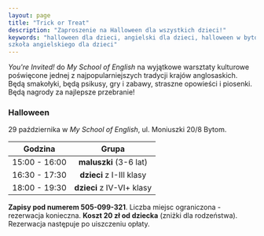 ```yaml
---
layout: page
title: "Trick or Treat"
description: "Zaproszenie na Halloween dla wszystkich dzieci!"
keywords: "halloween dla dzieci, angielski dla dzieci, halloween w bytomiu,
szkoła angielskiego dla dzieci"
---
```


*You're Invited!* do *My School of English* na wyjątkowe warsztaty kulturowe 
poświęcone jednej z najpopularniejszych tradycji krajów anglosaskich. Będą
smakołyki, będą psikusy, gry i zabawy, straszne opowieści i piosenki. Będą nagrody
za najlepsze przebranie!

### Halloween

29 października w *My School of English*, ul. Moniuszki 20/8 Bytom.

| Godzina | Grupa |
|:-:|:-:|
| 15:00 - 16:00 | **maluszki** (3-6 lat) |
| 16:30 - 17:30 | **dzieci** z I-III klasy  |
| 18:00 - 19:30 | **dzieci** z IV-VI+ klasy |

**Zapisy pod numerem 505-099-321**. Liczba miejsc ograniczona - rezerwacja 
konieczna. **Koszt 20 zł od dziecka** (zniżki dla rodzeństwa). Rezerwacja
następuje po uiszczeniu opłaty.
